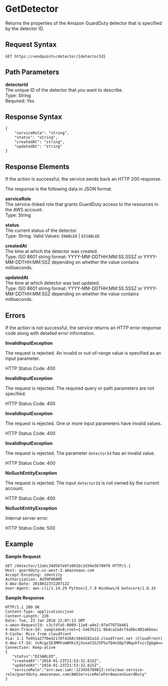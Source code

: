# GetDetector<a name="get-detector"></a>

Returns the properties of the Amazon GuardDuty detector that is specified by the detector ID\.

## Request Syntax<a name="get-detector-request-syntax"></a>

```
GET https://<endpoint>/detector/{detectorId}
```

## Path Parameters<a name="get-detector-path-parameters"></a>

**detectorId**  
The unique ID of the detector that you want to describe\.  
Type: String  
Required: Yes

## Response Syntax<a name="get-detector-response-syntax"></a>

```
{
    "serviceRole": "string",
    "status": "string",
    "createdAt": "string",
    "updatedAt": "string" 
}
```

## Response Elements<a name="get-detector-response-parameters"></a>

If the action is successful, the service sends back an HTTP 200 response\.

 The response is the following data in JSON format\.

**serviceRole**  
The service\-linked role that grants GuardDuty access to the resources in the AWS account\.   
Type: String

**status**  
The current status of the detector\.  
Type: String\. Valid Values: `ENABLED` \| `DISABLED`

**createdAt**  
The time at which the detector was created\.  
Type: ISO 8601 string format: YYYY\-MM\-DDTHH:MM:SS\.SSSZ or YYYY\-MM\-DDTHH:MM:SSZ depending on whether the value contains milliseconds\.

**updatedAt**  
The time at which detector was last updated\.  
Type: ISO 8601 string format: YYYY\-MM\-DDTHH:MM:SS\.SSSZ or YYYY\-MM\-DDTHH:MM:SSZ depending on whether the value contains milliseconds\.

## Errors<a name="get-detector-errors"></a>

If the action is not successful, the service returns an HTTP error response code along with detailed error information\.

**InvalidInputException**

The request is rejected\. An invalid or out\-of\-range value is specified as an input parameter\.

HTTP Status Code: 400 

**InvalidInputException**

The request is rejected\. The required query or path parameters are not specified\.

HTTP Status Code: 400 

**InvalidInputException**

The request is rejected\. One or more input parameters have invalid values\.

HTTP Status Code: 400 

**InvalidInputException**

The request is rejected\. The parameter `detectorId` has an invalid value\.

HTTP Status Code: 400 

**NoSuchEntityException**

The request is rejected\. The input `detectorId` is not owned by the current account\.

HTTP Status Code: 400 

**NoSuchEntityException**

Internal server error\.

HTTP Status Code: 500 

## Example<a name="get-detector-example"></a>

**Sample Request**

```
GET /detector/12abc34d567e8fa901bc2d34e56789f0 HTTP/1.1
Host: guardduty.us-west-2.amazonaws.com
Accept-Encoding: identity
Authorization: AUTHPARAMS
X-Amz-Date: 20180123T220712Z
User-Agent: aws-cli/1.14.29 Python/2.7.9 Windows/8 botocore/1.8.33
```

**Sample Response**

```
HTTP/1.1 200 OK
Content-Type: application/json
Content-Length: 220
Date: Tue, 23 Jan 2018 22:07:13 GMT
x-amzn-RequestId: c3cfdfa5-0089-11e8-a4e2-07af7075b461
X-Amzn-Trace-Id: sampled=0;root=1-5a67b211-9b4ca2adcf4a8bc402a66eac
X-Cache: Miss from cloudfront
Via: 1.1 fe951a27fbed2178f4268c584d282a1d.cloudfront.net (CloudFront)
X-Amz-Cf-Id: VcRcgzIE3MRFumWYKiXjXsoaY2GJSPSo7Q4eSDp7dNquhfxzrZgbgA==
Connection: Keep-alive
{  
   "status":"DISABLED",
   "createdAt":"2018-01-23T21:53:32.815Z",
   "updatedAt":"2018-01-23T21:53:32.815Z",
   "serviceRole":"arn:aws:iam::123456789012:role/aws-service-role/guardduty.amazonaws.com/AWSServiceRoleForAmazonGuardDuty"
}
```